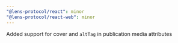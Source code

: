 ```yaml
---
"@lens-protocol/react": minor
"@lens-protocol/react-web": minor
---
```


Added support for cover and `altTag` in publication media attributes
